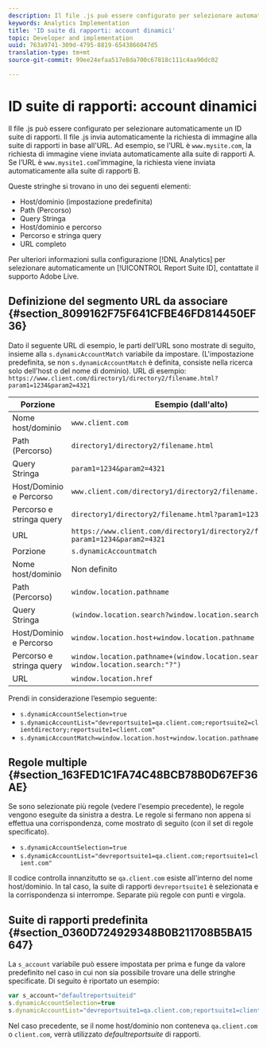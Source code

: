 ```yaml
---
description: Il file .js può essere configurato per selezionare automaticamente un ID suite di rapporti.
keywords: Analytics Implementation
title: 'ID suite di rapporti: account dinamici'
topic: Developer and implementation
uuid: 763a9741-309d-4795-8819-6543866047d5
translation-type: tm+mt
source-git-commit: 99ee24efaa517e8da700c67818c111c4aa90dc02

---
```



# ID suite di rapporti: account dinamici

Il file .js può essere configurato per selezionare automaticamente un ID suite di rapporti. Il file .js invia automaticamente la richiesta di immagine alla suite di rapporti in base all'URL. Ad esempio, se l’URL è `www.mysite.com`, la richiesta di immagine viene inviata automaticamente alla suite di rapporti A. Se l’URL è `www.mysite1.com`l’immagine, la richiesta viene inviata automaticamente alla suite di rapporti B.

Queste stringhe si trovano in uno dei seguenti elementi:

* Host/dominio (impostazione predefinita)
* Path (Percorso)
* Query Stringa
* Host/dominio e percorso
* Percorso e stringa query
* URL completo

Per ulteriori informazioni sulla configurazione [!DNL Analytics] per selezionare automaticamente un [!UICONTROL Report Suite ID], contattate il supporto Adobe Live.

## Definizione del segmento URL da associare {#section_8099162F75F641CFBE46FD814450EF36}

Dato il seguente URL di esempio, le parti dell’URL sono mostrate di seguito, insieme alla `s.dynamicAccountMatch` variabile da impostare. (L'impostazione predefinita, se non `s.dynamicAccountMatch` è definita, consiste nella ricerca solo dell'host o del nome di dominio).
URL di esempio: `https://www.client.com/directory1/directory2/filename.html?param1=1234&param2=4321`

| Porzione | Esempio (dall'alto) |
|---|---|
| Nome host/dominio | `www.client.com` |
| Path (Percorso) | `directory1/directory2/filename.html` |
| Query Stringa | `param1=1234&param2=4321` |
| Host/Dominio e Percorso | `www.client.com/directory1/directory2/filename.html` |
| Percorso e stringa query | `directory1/directory2/filename.html?param1=1234&param2=4321` |
| URL | `https://www.client.com/directory1/directory2/filename.html?param1=1234&param2=4321` |
| Porzione | `s.dynamicAccountmatch` |
| Nome host/dominio | Non definito |
| Path (Percorso) | `window.location.pathname` |
| Query Stringa | `(window.location.search?window.location.search:"?")` |
| Host/Dominio e Percorso | `window.location.host+window.location.pathname` |
| Percorso e stringa query | `window.location.pathname+(window.location.search?window.location.search:"?")` |
| URL | `window.location.href` |

Prendi in considerazione l’esempio seguente:

* `s.dynamicAccountSelection=true`
* `s.dynamicAccountList="devreportsuite1=qa.client.com;reportsuite2=clientdirectory;reportsuite1=client.com"`
* `s.dynamicAccountMatch=window.location.host+window.location.pathname`

## Regole multiple {#section_163FED1C1FA74C48BCB78B0D67EF36AE}

Se sono selezionate più regole (vedere l'esempio precedente), le regole vengono eseguite da sinistra a destra. Le regole si fermano non appena si effettua una corrispondenza, come mostrato di seguito (con il set di regole specificato).

* `s.dynamicAccountSelection=true`
* `s.dynamicAccountList="devreportsuite1=qa.client.com;reportsuite1=client.com"`

Il codice controlla innanzitutto se `qa.client.com` esiste all'interno del nome host/dominio. In tal caso, la suite di rapporti `devreportsuite1` è selezionata e la corrispondenza si interrompe. Separate più regole con punti e virgola.

## Suite di rapporti predefinita {#section_0360D724929348B0B211708B5BA15647}

La `s_account` variabile può essere impostata per prima e funge da valore predefinito nel caso in cui non sia possibile trovare una delle stringhe specificate. Di seguito è riportato un esempio:

```javascript
var s_account="defaultreportsuiteid" 
s.dynamicAccountSelection=true 
s.dynamicAccountList="devreportsuite1=qa.client.com;reportsuite1=client.com" 
```

Nel caso precedente, se il nome host/dominio non conteneva `qa.client.com` o `client.com`, verrà utilizzato *defaultreportsuite* di rapporti.
